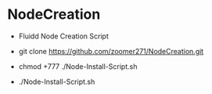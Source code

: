 # NodeCreation

* Fluidd Node Creation Script

* git clone https://github.com/zoomer271/NodeCreation.git
* chmod +777 ./Node-Install-Script.sh
* ./Node-Install-Script.sh
